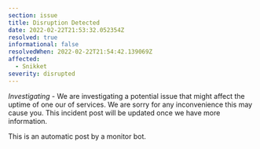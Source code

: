 ```yaml
---
section: issue
title: Disruption Detected
date: 2022-02-22T21:53:32.052354Z
resolved: true
informational: false
resolvedWhen: 2022-02-22T21:54:42.139069Z
affected:
  - Snikket
severity: disrupted
---
```

*Investigating* - We are investigating a potential issue that might affect the uptime of one our of services. We are sorry for any inconvenience this may cause you. This incident post will be updated once we have more information.

This is an automatic post by a monitor bot.
        